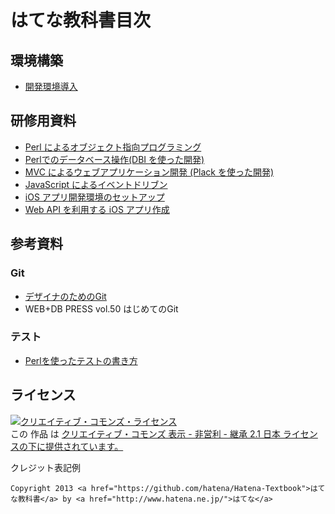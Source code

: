 # はてな教科書目次

## 環境構築

* [開発環境導入](https://github.com/hatena/Hatena-Textbook/blob/master/ios-app-development-setup.md)

## 研修用資料

* [Perl によるオブジェクト指向プログラミング](https://github.com/hatena/Hatena-Textbook/blob/master/oop-for-perl.md)
* [Perlでのデータベース操作(DBI を使った開発)](https://github.com/hatena/Hatena-Textbook/blob/master/db-control-by-dbi.md)
* [MVC によるウェブアプリケーション開発 (Plack を使った開発)](https://github.com/hatena/Hatena-Textbook/blob/master/mvc-web-application-with-plack.md)
* [JavaScript によるイベントドリブン](https://github.com/hatena/Hatena-Textbook/blob/master/javascript-event-driven.md)
* [iOS アプリ開発環境のセットアップ](https://github.com/hatena/Hatena-Textbook/blob/master/ios-app-development-setup.md)
* [Web API を利用する iOS アプリ作成](https://github.com/hatena/Hatena-Textbook/blob/master/ios-app-development-with-web-api.md)

## 参考資料

### Git

* [デザイナのためのGit](https://github.com/hatena/Git-for-Designers)
* WEB+DB PRESS vol.50 はじめてのGit

### テスト

* [Perlを使ったテストの書き方](https://github.com/hatena/Hatena-Textbook/blob/master/test-for-perl.md)

## ライセンス
<a rel="license" href="http://creativecommons.org/licenses/by-nc-sa/2.1/jp/"><img alt="クリエイティブ・コモンズ・ライセンス" style="border-width:0" src="http://i.creativecommons.org/l/by-nc-sa/2.1/jp/88x31.png" /></a><br />この 作品 は <a rel="license" href="http://creativecommons.org/licenses/by-nc-sa/2.1/jp/">クリエイティブ・コモンズ 表示 - 非営利 - 継承 2.1 日本 ライセンスの下に提供されています。</a>

クレジット表記例
```
Copyright 2013 <a href="https://github.com/hatena/Hatena-Textbook">はてな教科書</a> by <a href="http://www.hatena.ne.jp/">はてな</a>
```
